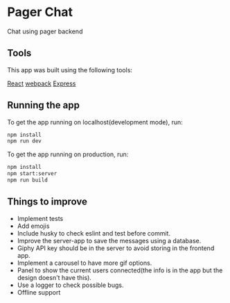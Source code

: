 # Pager Chat
Chat using pager backend

## Tools
This app was built using the following tools:

[React](https://reactjs.org/)
[webpack](https://webpack.js.org/)
[Express](https://expressjs.com/)

## Running the app

To get the app running on localhost(development mode), run:

```bash
npm install
npm run dev
```

To get the app running on production, run:
```bash
npm install
npm start:server
npm run build
```

## Things to improve
- Implement tests
- Add emojis
- Include husky to check eslint and test before commit.
- Improve the server-app to save the messages using a database.
- Giphy API key should be in the server to avoid storing in the frontend app.
- Implement a carousel to have more gif options.
- Panel to show the current users connected(the info is in the app but the design doesn't have this).
- Use a logger to check possible bugs.
- Offline support
